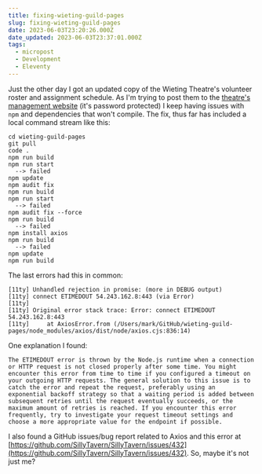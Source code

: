 ```yaml
---
title: fixing-wieting-guild-pages
slug: fixing-wieting-guild-pages
date: 2023-06-03T23:20:26.000Z
date_updated: 2023-06-03T23:37:01.000Z
tags: 
  - micropost
  - Development
  - Eleventy
---
```


Just the other day I got an updated copy of the Wieting Theatre's volunteer roster and assignment schedule.  As I'm trying to post them to the [theatre's management website](https://wieting-guild.tamatoledo.com) (it's password protected) I keep having issues with `npm` and dependencies that won't compile.  The fix, thus far has included a local command stream like this:

    cd wieting-guild-pages
    git pull
    code .
    npm run build
    npm run start 
      --> failed
    npm update
    npm audit fix
    npm run build
    npm run start
      --> failed
    npm audit fix --force
    npm run build
      --> failed
    npm install axios
    npm run build
      --> failed
    npm update
    npm run build
    

The last errors had this in common:

    [11ty] Unhandled rejection in promise: (more in DEBUG output)
    [11ty] connect ETIMEDOUT 54.243.162.8:443 (via Error)
    [11ty] 
    [11ty] Original error stack trace: Error: connect ETIMEDOUT 54.243.162.8:443
    [11ty]     at AxiosError.from (/Users/mark/GitHub/wieting-guild-pages/node_modules/axios/dist/node/axios.cjs:836:14)
    

One explanation I found:

    The ETIMEDOUT error is thrown by the Node.js runtime when a connection or HTTP request is not closed properly after some time. You might encounter this error from time to time if you configured a timeout on your outgoing HTTP requests. The general solution to this issue is to catch the error and repeat the request, preferably using an exponential backoff strategy so that a waiting period is added between subsequent retries until the request eventually succeeds, or the maximum amount of retries is reached. If you encounter this error frequently, try to investigate your request timeout settings and choose a more appropriate value for the endpoint if possible.
    

I also found a GitHub issues/bug report related to Axios and this error at [https://github.com/SillyTavern/SillyTavern/issues/432](https://github.com/SillyTavern/SillyTavern/issues/432).  So, maybe it's not just me?

